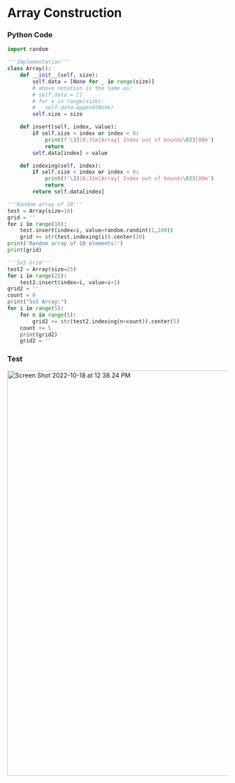 # Array Construction

### Python Code
```.py
import random

'''Implementation'''
class Array():
    def __init__(self, size):
        self.data = [None for _ in range(size)]
        # above notation is the same as:
        # self.data = []
        # for x in range(size):
        #   self.data.append(None)
        self.size = size

    def insert(self, index, value):
        if self.size < index or index < 0:
            print(f'\33[0;31m[Array] Index out of bounds\033[00m')
            return
        self.data[index] = value

    def indexing(self, index):
        if self.size < index or index < 0:
            print(f'\33[0;31m[Array] Index out of bounds\033[00m')
            return
        return self.data[index]

'''Random array of 10'''
test = Array(size=10)
grid = ''
for i in range(10):
    test.insert(index=i, value=random.randint(1,100))
    grid += str(test.indexing(i)).center(10)
print('Random array of 10 elements:')
print(grid)

'''5x5 Grid'''
test2 = Array(size=25)
for i in range(25):
    test2.insert(index=i, value=i+1)
grid2 = ''
count = 0
print("5x5 Array:")
for i in range(5):
    for n in range(5):
        grid2 += str(test2.indexing(n+count)).center(5)
    count += 5
    print(grid2)
    grid2 = ''
```

### Test

<img width="924" alt="Screen Shot 2022-10-18 at 12 38 24 PM" src="https://user-images.githubusercontent.com/89366878/196336758-c5f3f4c7-f950-46c6-8f7d-7058ca69b0c4.png">
